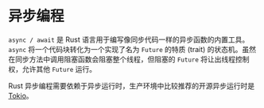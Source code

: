 # 异步编程

`async / await` 是 Rust 语言用于编写像同步代码一样的异步函数的内置工具。`async` 将一个代码块转化为一个实现了名为 `Future` 的特质 (trait)
的状态机。虽然在同步方法中调用阻塞函数会阻塞整个线程，但阻塞的 `Future` 将让出线程控制权，允许其他 `Future` 运行。

Rust 异步编程需要依赖于异步运行时，生产环境中比较推荐的开源异步运行时是 [Tokio](https://github.com/tokio-rs/tokio)。
